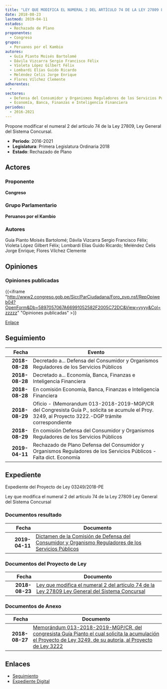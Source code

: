 ```yaml
---
title: "LEY QUE MODIFICA EL NUMERAL 2 DEL ARTÍCULO 74 DE LA LEY 27809 LEY GENERAL DEL SISTEMA CONCURSAL"
date: 2018-08-23
lastmod: 2019-04-11
estados: 
  - Rechazado de Plano
proponentes: 
  - Congreso
grupos: 
  - Peruanos por el Kambio
autores: 
  - Guía Pianto Moisés Bartolomé
  - Dávila Vizcarra Sergio Francisco Félix
  - Violeta López Gilbert Félix
  - Lombardi Elías Guido Ricardo
  - Meléndez Celis Jorge Enrique
  - Flores Vílchez Clemente
adherentes: 
  - 
sectores: 
  - Defensa del Consumidor y Organismos Reguladores de los Servicios Públicos
  - Economía, Banca, Finanzas e Inteligencia Financiera
periodos: 
  - 2016-2021
---
```


Propone modificar el numeral 2 del artículo 74 de la Ley 27809, Ley General del Sistema Concursal.

- **Periodo**: 2016-2021
- **Legislatura**: Primera Legislatura Ordinaria 2018
- **Estado**: Rechazado de Plano

## Actores

### Proponente

**Congreso**

### Grupo Parlamentario

**Peruanos por el Kambio**

### Autores

Guía Pianto Moisés Bartolomé; Dávila Vizcarra Sergio Francisco Félix; Violeta López Gilbert Félix; Lombardi Elías Guido Ricardo; Meléndez Celis Jorge Enrique; Flores Vílchez Clemente


## Opiniones

### Opiniones publicadas

{{<iframe "http://www2.congreso.gob.pe/Sicr/ParCiudadana/Foro_pvp.nsf/RepOpiweb04?OpenForm&Db=5897057067A66991052582F2005C72DC&View=yyyy&Col=zzzzz" "Opiniones publicadas" >}}

[Enlace](http://www2.congreso.gob.pe/Sicr/ParCiudadana/Foro_pvp.nsf/RepOpiweb04?OpenForm&Db=5897057067A66991052582F2005C72DC&View=yyyy&Col=zzzzz)

## Seguimiento

| Fecha | Evento |
|------:|--------|
| **2018-08-28** | Decretado a... Defensa del Consumidor y Organismos Reguladores de los Servicios Públicos|
| **2018-08-28** | Decretado a... Economía, Banca, Finanzas e Inteligencia Financiera|
| **2018-08-28** | En comisión Economía, Banca, Finanzas e Inteligencia Financiera|
| **2018-08-29** | Oficio - (Memorandum 013-2018-2019-MGP/CR del Congresista Guía P., solicita se acumule el Proy. 3249, al Proyecto 3222.-DGP trámite correspondiente|
| **2018-08-29** | En comisión Defensa del Consumidor y Organismos Reguladores de los Servicios Públicos|
| **2019-04-11** | Rechazado de Plano Defensa del Consumidor y Organismos Reguladores de los Servicios Públicos - Falta dict. Economía|


## Expediente

Expediente del Proyecto de Ley 03249/2018-PE

Ley que modifica el numeral 2 del artículo 74 de la Ley 27809 Ley General del Sistema Concursal


### Documentos resultado

| Fecha | Documento |
|------:|--------|
| **2019-04-11** | [Dictamen de la Comisión de Defensa del Consumidor y Organismo Reguladores de los Servicios Públicos](http://www.leyes.congreso.gob.pe/Documentos/2016_2021/Dictamenes/Proyectos_de_Ley/03249DC06MAY20190411.pdf) |

### Documentos del Proyecto de Ley

| Fecha | Documento |
|------:|--------|
| **2018-08-23** | [Ley que modifica el numeral 2 del artículo 74 de la Ley 27809 Ley General del Sistema Concursal](http://www.leyes.congreso.gob.pe/Documentos/2016_2021/Proyectos_de_Ley_y_de_Resoluciones_Legislativas/PL0324620180823.pdf) |

### Documentos de Anexo

| Fecha | Documento |
|------:|--------|
| **2018-08-27** | [Memorándum 013-2018-2019-MGP/CR, del congresista Guía Pianto el cual solicita la acumulación el Proyecto de Ley 3249, de su autoría, al Proyecto de Ley 3222](http://www.leyes.congreso.gob.pe/Documentos/2016_2021/Oficios/Congresistas/MEMORANDUM-013-2018-2019-MGP-CR.pdf) |

## Enlaces 

- [Seguimiento](http://www2.congreso.gob.pe/Sicr/TraDocEstProc/CLProLey2016.nsf/f7fff46988ca05b1052578e100829cc7/6301db997d7c4b51052582f20068affa?OpenDocument)
- [Expediente Digital](http://www2.congreso.gob.pe/Sicr/TraDocEstProc/CLProLey2016.nsf/f7fff46988ca05b1052578e100829cc7/6301db997d7c4b51052582f20068affa?OpenDocument&Click=05257FB7005EB655.eb71d0cf91d8294e05256cdf006b5706/$Body/0.1C6C)
